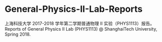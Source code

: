 # General-Physics-II-Lab-Reports
上海科技大学 2017-2018 学年第二学期普通物理 II 实验（PHYS1113）报告。Reports of General Physics II Lab (PHYS1113) @ ShanghaiTech University, Spring 2018.
